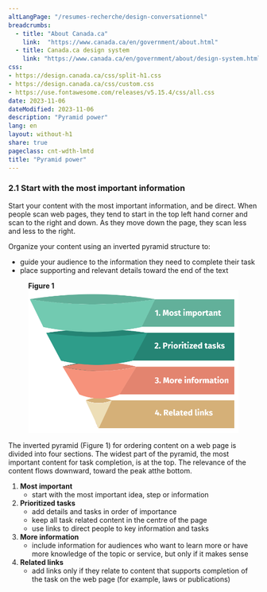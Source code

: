```yaml
---
altLangPage: "/resumes-recherche/design-conversationnel"
breadcrumbs:
  - title: "About Canada.ca"
    link:  "https://www.canada.ca/en/government/about.html"
  - title: Canada.ca design system
    link: "https://www.canada.ca/en/government/about/design-system.html"
css:
- https://design.canada.ca/css/split-h1.css
- https://design.canada.ca/css/custom.css
- https://use.fontawesome.com/releases/v5.15.4/css/all.css
date: 2023-11-06
dateModified: 2023-11-06
description: "Pyramid power"
lang: en
layout: without-h1
share: true
pageclass: cnt-wdth-lmtd
title: "Pyramid power"
---
```

<h3>2.1 Start with the most important information</h3>
<p>Start your content with the most important information, and be direct. When people scan web pages, they tend to start in the top left hand corner and scan to the right and down. As they move down the page, they scan less and less to the right.</p>
<p>Organize your content using an inverted pyramid structure to:</p>
<ul>
  <li>guide your audience to the information they need to complete their task </li>
  <li>place supporting and relevant details toward the end of the text </li>
</ul>
<figure class="mrgn-bttm-lg">
  <figcaption class="text-center"><strong>Figure 1</strong></figcaption>
  <img alt="Pyramid upside down showing how to start a web page with key information first. Text version below:" class="img-responsive" id="fig1" src="./images/pyramid-eng-01.png" /></figure>
<p>The inverted pyramid (Figure 1) for ordering content on a web page is divided into four sections.  The widest part of the pyramid, the most important content for task completion, is at the top.   The relevance of the content flows downward, toward the peak atthe bottom.</p>
<ol>
  <li><strong>Most important</strong>
    <ul>
      <li>start with the most important idea, step or information</li>
    </ul>
  </li>
  <li><strong>Prioritized tasks</strong>
    <ul>
      <li>add details and tasks in order of importance</li>
      <li>keep all task related content in the centre of the page</li>
      <li>use links to direct people to key information and tasks</li>
    </ul>
  </li>
  <li><strong>More information</strong>
    <ul>
      <li>include information for audiences who want to learn more or have more knowledge of the topic or service, but only if it makes sense</li>
    </ul>
  </li>
  <li><strong>Related links</strong>
    <ul>
      <li>add links only if they relate to content that supports completion of the task on the web page (for example, laws or publications)</li>
    </ul>
  </li>
</ol>
